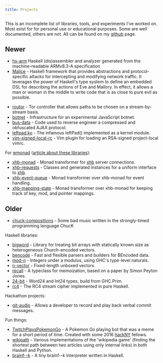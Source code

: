 ```yaml
---
title: Projects
---
```


This is an incomplete list of libraries, tools, and experiments I've worked on.
Most exist for for personal use or educational purposes.
Some are well documented, others are not.
All can be found on my [github](https://github.com/nspin) page.

## Newer

*   [hs-arm](https://github.com/nspin/hs-arm) Haskell (dis)assembler and analyzer generated from the machine-readable ARMv8.3-A specification
*   [Malice](https://github.com/nspin/malice) - Haskell framework that provides abstractions and protocol-specific attacks for intercepting and modifying network traffic.
It leverages the power of Haskell's type system to define an embedded DSL for describing the actions of Eve and Mallory.
In effect, it allows a man or woman in the middle to write code that is as close to pure evil as possible.

<!-- this comment prevents pandoc from inserting an unecessary <p> tag inside the last <li> -->

*   [routor](https://github.com/nspin/routor) - Tor controller that allows paths to be chosen on a stream-by-stream basis.
*   [botnet](https://github.com/nspin/botnet) - Infrastructure for an experimental JavaScript botnet.
*   [bus-data](https://github.com/nspin/bus-data) - Code used to reverse engineer a compressed and obfuscated AJAX protocol.
*   [leftpad.ko](https://github.com/nspin/leftpad.ko) - The infamous leftPad() implemented as a kernel module.
*   [vim-signed-local-rc](https://github.com/nspin/vim-signed-local-rc) - Vim plugin for loading an RSA-signed project-local vimrc.

For [wmonad](https://github.com/nspin/wmonad) ([article about these libraries](/articles/xhb-monad.html)):

*   [xhb-monad](https://github.com/nspin/xhb-monad) - Monad transformer for [xhb](https://hackage.haskell.org/package/xhb) server connections.
*   [xhb-requests](https://github.com/nspin/xhb-requests) - Classes and generated instances for a uniform interface to [xhb](https://hackage.haskell.org/package/xhb).
*   [xhb-event-queue](https://github.com/nspin/xhb-event-queue) - Monad transformer over xhb-monad for event handling.
*   [xhb-mapping-state](https://github.com/nspin/xhb-mapping-state) - Monad transformer over xhb-monad for keeping track of key, mod, and pointer mappings.

## Older

*   [chuck-compositions](https://github.com/nspin/chuck-compositions) - Some bad music written in the strongly-timed programming language ChucK

Haskell libraries:

*   [bigword](https://github.com/nspin/bigword) - Library for treating bit arrays with statically known size as heterogeneous Church-encoded vectors.
*   [bencode](https://github.com/nspin/bencode) - Fast and flexible parsers and builders for BEncoded data.
*   [mod-n](https://github.com/nspin/mod-n) - Integers under a modulus, using GHC's type-level naturals.
*   [n-vector](https://github.com/nspin/n-vector) - Fixed-length unboxed vectors.
*   [recall](https://github.com/nspin/recall) - A typeclass for memoization, based on a paper by Simon Peyton Jones.
*   [24-bit](https://github.com/nspin/24-bit) - Word24 and Int24 types, build from GHC.Prim.
*   [rc4](https://github.com/nspin/rc4) - The RC4 stream cipher implemented in pure Haskell.

Hackathon projects:

*   [git-audio](https://github.com/nspin/git-audio) - Allows a developer to record and play back verbal commit messages.

Fun things:

*   [TwitchPlaysPokemonGo](https://www.twitch.tv/twitchpokemongo) - A Pokemon Go playing bot that was a meme for a short period of time. Created with some 2016 [hackNY](http://hackny.org) fellows.
*   [wikipath](https://github.com/nspin/wikipath) - Various implementations of the 'wikipedia game' (finding the shortest path between two articles using only internal links) in both Haskell and Python.
*   [brainf--k](https://github.com/nspin/brainf--k) - A tiny brainf--k interpreter written in Haskell.
